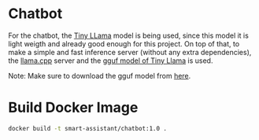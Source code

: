 # Chatbot

For the chatbot, the [Tiny LLama](https://github.com/jzhang38/TinyLlama) model is being used, since this model it is light weigth and already good enough for this project. On top of that, to make a simple and fast inference server (without any extra dependencies), the [llama.cpp](https://github.com/ggerganov/llama.cpp) server and the [gguf model of Tiny Llama](https://huggingface.co/TheBloke/TinyLlama-1.1B-Chat-v1.0-GGUF/tree/main) is used.

Note: Make sure to download the gguf model from [here](https://huggingface.co/TheBloke/TinyLlama-1.1B-Chat-v1.0-GGUF/tree/main).

# Build Docker Image

```sh
docker build -t smart-assistant/chatbot:1.0 .
```
